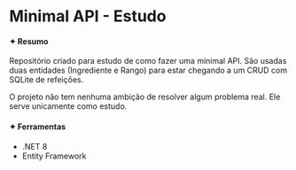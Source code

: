 <h1>Minimal API - Estudo</h1>

<h4>✦ Resumo</h4>
<p>
  Repositório criado para estudo de como fazer uma minimal API. São usadas duas entidades (Ingrediente e Rango) para estar chegando a um CRUD com SQLite de refeições.
</p>

<p>
  O projeto não tem nenhuma ambição de resolver algum problema real. Ele serve unicamente como estudo.
</p>

<h4>✦ Ferramentas</h4>
<ul>
  <li>.NET 8</li>
  <li>Entity Framework</li>
</ul>